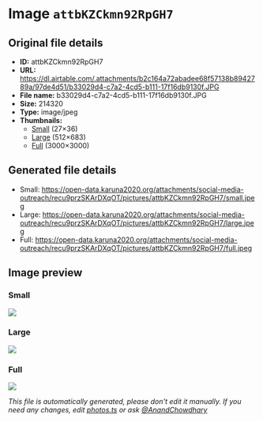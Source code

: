 # Image `attbKZCkmn92RpGH7`

## Original file details

- **ID:** attbKZCkmn92RpGH7
- **URL:** https://dl.airtable.com/.attachments/b2c164a72abadee68f57138b8942789a/97de4d51/b33029d4-c7a2-4cd5-b111-17f16db9130f.JPG
- **File name:** b33029d4-c7a2-4cd5-b111-17f16db9130f.JPG
- **Size:** 214320
- **Type:** image/jpeg
- **Thumbnails:**
  - [Small](https://dl.airtable.com/.attachmentThumbnails/3ab51ece880459779f89478830597de3/6ef09044) (27×36)
  - [Large](https://dl.airtable.com/.attachmentThumbnails/ca0505fb93c98ca39cc25a5196e579a2/a3b506b2) (512×683)
  - [Full](https://dl.airtable.com/.attachmentThumbnails/85db991294efae377bd955e85388a21b/31da48d2) (3000×3000)

## Generated file details

- Small: https://open-data.karuna2020.org/attachments/social-media-outreach/recu9przSKArDXqOT/pictures/attbKZCkmn92RpGH7/small.jpeg
- Large: https://open-data.karuna2020.org/attachments/social-media-outreach/recu9przSKArDXqOT/pictures/attbKZCkmn92RpGH7/large.jpeg
- Full: https://open-data.karuna2020.org/attachments/social-media-outreach/recu9przSKArDXqOT/pictures/attbKZCkmn92RpGH7/full.jpeg

## Image preview

### Small

![](https://open-data.karuna2020.org/attachments/social-media-outreach/recu9przSKArDXqOT/pictures/attbKZCkmn92RpGH7/small.jpeg)

### Large

![](https://open-data.karuna2020.org/attachments/social-media-outreach/recu9przSKArDXqOT/pictures/attbKZCkmn92RpGH7/large.jpeg)

### Full

![](https://open-data.karuna2020.org/attachments/social-media-outreach/recu9przSKArDXqOT/pictures/attbKZCkmn92RpGH7/full.jpeg)

_This file is automatically generated, please don't edit it manually. If you need any changes, edit [photos.ts](/photos.ts) or ask [@AnandChowdhary](https://github.com/AnandChowdhary)_
